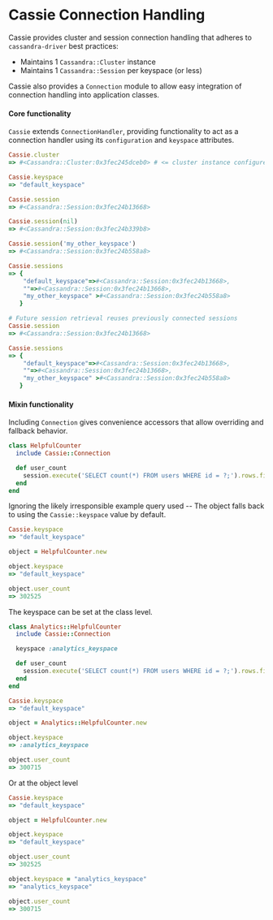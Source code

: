 # Cassie Connection Handling

Cassie provides cluster and session connection handling that adheres to `cassandra-driver` best practices:
  * Maintains 1 `Cassandra::Cluster` instance
  * Maintains 1 `Cassandra::Session` per keyspace (or less)

Cassie also provides a `Connection` module to allow easy integration of connection handling into application classes.


#### Core functionality

`Cassie` extends `ConnectionHandler`, providing functionality to act as a connection handler using its `configuration` and `keyspace` attributes.

```ruby
Cassie.cluster
=> #<Cassandra::Cluster:0x3fec245dceb0> # <= cluster instance configured according to `Cassie::configuration`

Cassie.keyspace
=> "default_keyspace"

Cassie.session
=> #<Cassandra::Session:0x3fec24b13668>

Cassie.session(nil)
=> #<Cassandra::Session:0x3fec24b339b8>

Cassie.session('my_other_keyspace')
=> #<Cassandra::Session:0x3fec24b558a8>

Cassie.sessions
=> {
    "default_keyspace"=>#<Cassandra::Session:0x3fec24b13668>,
    ""=>#<Cassandra::Session:0x3fec24b13668>,
    "my_other_keyspace" >#<Cassandra::Session:0x3fec24b558a8>
   }

# Future session retrieval reuses previously connected sessions
Cassie.session
=> #<Cassandra::Session:0x3fec24b13668>

Cassie.sessions
=> {
    "default_keyspace"=>#<Cassandra::Session:0x3fec24b13668>,
    ""=>#<Cassandra::Session:0x3fec24b13668>,
    "my_other_keyspace" >#<Cassandra::Session:0x3fec24b558a8>
   }
```


#### Mixin functionality

Including `Connection` gives convenience accessors that allow overriding and fallback behavior.

```ruby
class HelpfulCounter
  include Cassie::Connection

  def user_count
    session.execute('SELECT count(*) FROM users WHERE id = ?;').rows.first['count']
  end
end
```

Ignoring the likely irresponsible example query used -- The object falls back to using the `Cassie::keyspace` value by default.

```ruby
Cassie.keyspace
=> "default_keyspace"

object = HelpfulCounter.new

object.keyspace
=> "default_keyspace"

object.user_count
=> 302525
```

The keyspace can be set at the class level.

```ruby
class Analytics::HelpfulCounter
  include Cassie::Connection

  keyspace :analytics_keyspace

  def user_count
    session.execute('SELECT count(*) FROM users WHERE id = ?;').rows.first['count']
  end
end

Cassie.keyspace
=> "default_keyspace"

object = Analytics::HelpfulCounter.new

object.keyspace
=> :analytics_keyspace

object.user_count
=> 300715

```

Or at the object level

```ruby
Cassie.keyspace
=> "default_keyspace"

object = HelpfulCounter.new

object.keyspace
=> "default_keyspace"

object.user_count
=> 302525

object.keyspace = "analytics_keyspace"
=> "analytics_keyspace"

object.user_count
=> 300715
